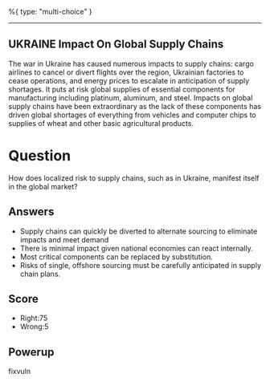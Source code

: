%{
 type: "multi-choice"
}

---
## UKRAINE Impact On Global Supply Chains
The war in Ukraine has caused numerous impacts to supply chains:
cargo airlines to cancel or divert flights over the region,
Ukrainian factories to cease operations,
and energy prices to escalate in anticipation of supply shortages.
It puts at risk global supplies of essential components for
manufacturing including platinum, aluminum, and steel.
Impacts on global supply chains have been extraordinary
as the lack of these components has driven global shortages of
everything from vehicles and computer chips
to supplies of wheat and other basic agricultural products.

# Question
How does localized risk to supply chains, such as in Ukraine, manifest itself in the global market?

## Answers
- Supply chains can quickly be diverted to alternate sourcing to eliminate impacts and meet demand
- There is minimal impact given national economies can react internally.
- Most critical components can be replaced by substitution.
- Risks of single, offshore sourcing must be carefully anticipated in supply chain plans.

## Score
- Right:75
- Wrong:5

## Powerup
fixvuln
